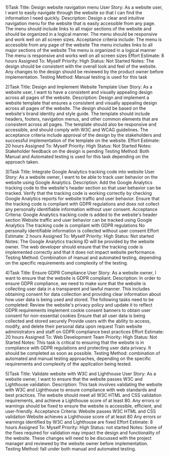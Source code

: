 1)Task Title: Design website navigation menu
User Story: As a website user, I want to easily navigate through the website so that I can find the information I need quickly.
Description: Design a clear and intuitive navigation menu for the website that is easily accessible from any page. The menu should include links to all major sections of the website and should be organized in a logical manner. The menu should be responsive and work well on all screen sizes. Acceptance criteria include:
The menu is accessible from any page of the website
The menu includes links to all major sections of the website
The menu is organized in a logical manner
The menu is responsive and works well on all screen sizes
Effort Estimate: 8 hours
Assigned To: Myself
Priority: High
Status: Not Started
Notes: The design should be consistent with the overall look and feel of the website. Any changes to the design should be reviewed by the product owner before implementation.
Testing Method: Manual testing is used for this task

2)Task Title: Design and Implement Website Template
User Story: As a website user, I want to have a consistent and visually appealing design across all pages of the website.
Description: Design and implement a website template that ensures a consistent and visually appealing design across all pages of the website. The design should be based on the website's brand identity and style guide. The template should include headers, footers, navigation menus, and other common elements that are consistent across all pages. The template should also be responsive and accessible, and should comply with W3C and WCAG guidelines. The acceptance criteria include approval of the design by the stakeholders and successful implementation of the template on the website.
Effort Estimate: 20 hours
Assigned To: Myself
Priority: High
Status: Not Started
Notes: Stakeholder feedback on the design is pending
Testing Method: Both Manual and Automated testing is used for this task depending on the approach taken.

3)Task Title: Integrate Google Analytics tracking code into website
User Story: As a website owner, I want to be able to track user behavior on the website using Google Analytics.
Description: Add the Google Analytics tracking code to the website's header section so that user behavior can be tracked. Verify that the tracking code is working correctly by checking Google Analytics reports for website traffic and user behavior. Ensure that the tracking code is compliant with GDPR regulations and does not collect any personally identifiable information without user consent.
Acceptance Criteria:
Google Analytics tracking code is added to the website's header section
Website traffic and user behavior can be tracked using Google Analytics
The tracking code is compliant with GDPR regulations
No personally identifiable information is collected without user consent
Effort Estimate: 2 hours
Assigned To: Myself
Priority: High
Status: Not started
Notes: The Google Analytics tracking ID will be provided by the website owner. The web developer should ensure that the tracking code is implemented correctly and that it does not impact website performance.
Testing Method: Combination of manual and automated testing, depending on the specific requirements and complexity of the testing.

4)Task Title: Ensure GDPR Compliance
User Story: As a website owner, I want to ensure that the website is GDPR compliant.
Description: In order to ensure GDPR compliance, we need to make sure that the website is collecting user data in a transparent and lawful manner. This includes obtaining consent for data collection and providing clear information about how user data is being used and stored. The following tasks need to be completed:
Review the website's privacy policy and update it to reflect GDPR requirements
Implement cookie consent banners to obtain user consent for non-essential cookies
Ensure that all user data is being collected and stored securely
Provide users with the ability to access, modify, and delete their personal data upon request
Train website administrators and staff on GDPR compliance best practices
Effort Estimate: 20 hours
Assigned To: Web Development Team
Priority: High
Status: Not Started
Notes: This task is critical to ensuring that the website is in compliance with GDPR regulations and protecting user data privacy. It should be completed as soon as possible.
Testing Method: combination of automated and manual testing approaches, depending on the specific requirements and complexity of the application being tested.

5)Task Title: Validate website with W3C and Lighthouse
User Story: As a website owner, I want to ensure that the website passes W3C and Lighthouse validation.
Description: This task involves validating the website with W3C and Lighthouse to ensure compliance with web standards and best practices. The website should meet all W3C HTML and CSS validation requirements, and achieve a Lighthouse score of at least 80. Any errors or warnings should be fixed to ensure the website is accessible, efficient, and user-friendly.
Acceptance Criteria:
Website passes W3C HTML and CSS validation
Website achieves a Lighthouse score of at least 80
Any errors or warnings identified by W3C and Lighthouse are fixed
Effort Estimate: 8 hours
Assigned To: Myself
Priority: High
Status: not started
Notes: Some of the fixes  required for validation may impact the design and functionality of the website. These changes will need to be discussed with the project manager and reviewed by the website owner before implementation.
Testing Method: fall under both manual and automated testing.